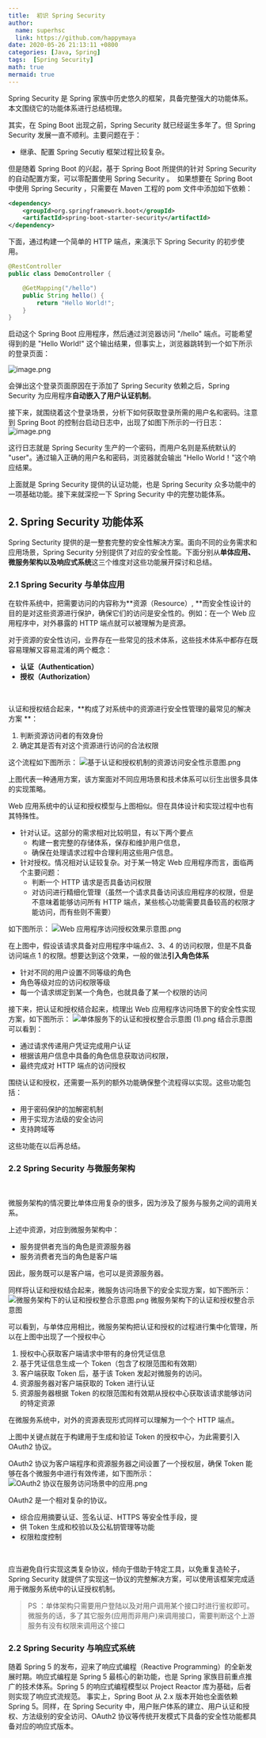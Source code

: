 ```yaml
---
title:  初识 Spring Security 
author:
  name: superhsc
  link: https://github.com/happymaya
date: 2020-05-26 21:13:11 +0800
categories: [Java, Spring]
tags:  [Spring Security]
math: true
mermaid: true
---
```


Spring Security 是 Spring 家族中历史悠久的框架，具备完整强大的功能体系。本文围绕它的功能体系进行总结梳理。

其实，在 Sping Boot 出现之前，Spring Security 就已经诞生多年了。但 Spring Security 发展一直不顺利。主要问题在于：

- 继承、配置 Spring Secutiy 框架过程比较复杂。


但是随着 Spring Boot 的兴起，基于 Spring Boot 所提供的针对 Spring Security 的自动配置方案，可以零配置使用 Spring Security 。
​
如果想要在 Spring Boot 中使用 Spring Security ，只需要在 Maven 工程的 pom 文件中添加如下依赖：
```xml
<dependency>
	<groupId>org.springframework.boot</groupId>
	<artifactId>spring-boot-starter-security</artifactId>
</dependency>
```
下面，通过构建一个简单的 HTTP 端点，来演示下 Spring Security 的初步使用。
```java
@RestController
public class DemoController {

    @GetMapping("/hello")
    public String hello() {
        return "Hello World!";
    }
}

```

启动这个 Spring Boot 应用程序，然后通过浏览器访问 "/hello" 端点。可能希望得到的是 "Hello World!" 这个输出结果，但事实上，浏览器跳转到一个如下所示的登录页面：
​

![image.png](https://cdn.nlark.com/yuque/0/2021/png/12442250/1628949521145-3f8986c8-7d50-4d0d-b6ac-2ef615d60a5f.png#crop=0&crop=0&crop=1&crop=1&height=174&id=PJd5G&margin=%5Bobject%20Object%5D&name=image.png&originHeight=694&originWidth=1663&originalType=binary&ratio=1&rotation=0&showTitle=false&size=64575&status=done&style=none&title=&width=416)


会弹出这个登录页面原因在于添加了 Spring Security 依赖之后，Spring Security 为应用程序**自动嵌入了用户认证机制**。


接下来，就围绕着这个登录场景，分析下如何获取登录所需的用户名和密码。注意到 Spring Boot 的控制台启动日志中，出现了如图下所示的一行日志：
![image.png](https://cdn.nlark.com/yuque/0/2021/png/12442250/1628949382586-2bdd2d9a-2a67-4c55-9287-c2ace375419d.png#crop=0&crop=0&crop=1&crop=1&height=231&id=SL54q&margin=%5Bobject%20Object%5D&name=image.png&originHeight=924&originWidth=2244&originalType=binary&ratio=1&rotation=0&showTitle=false&size=355962&status=done&style=none&title=&width=561)


这行日志就是 Spring Security 生产的一个密码，而用户名则是系统默认的 "user"。通过输入正确的用户名和密码，浏览器就会输出 "Hello World！"这个响应结果。


上面就是 Spring Security 提供的认证功能，也是 Spring Security 众多功能中的一项基础功能。接下来就深挖一下 Spring Security 中的完整功能体系。


## 2. Spring Security 功能体系


Spring Secturity 提供的是一整套完整的安全性解决方案。面向不同的业务需求和应用场景，Spring Security 分别提供了对应的安全性能。下面分别从**单体应用、微服务架构以及响应式系统**这三个维度对这些功能展开探讨和总结。


### 2.1 Spring Security 与单体应用


在软件系统中，把需要访问的内容称为**资源（Resource）, **而安全性设计的目的是对这些资源进行保护，确保它们的访问是安全性的。例如：在一个 Web 应用程序中，对外暴露的 HTTP 端点就可以被理解为是资源。
​

对于资源的安全性访问，业界存在一些常见的技术体系，这些技术体系中都存在既容易理解又容易混淆的两个概念：

- **认证（Authentication）**
- **授权（Authorization）**

​

认证和授权结合起来，**构成了对系统中的资源进行安全性管理的最常见的解决方案 **：

1. 判断资源访问者的有效身份
1. 确定其是否有对这个资源进行访问的合法权限

这个流程如下图所示：
![基于认证和授权机制的资源访问安全性示意图.png](https://cdn.nlark.com/yuque/0/2021/png/12442250/1628950663193-be8c2579-a3ac-49df-891e-1c0e8fcb8911.png#crop=0&crop=0&crop=1&crop=1&height=236&id=Y6MIe&margin=%5Bobject%20Object%5D&name=%E5%9F%BA%E4%BA%8E%E8%AE%A4%E8%AF%81%E5%92%8C%E6%8E%88%E6%9D%83%E6%9C%BA%E5%88%B6%E7%9A%84%E8%B5%84%E6%BA%90%E8%AE%BF%E9%97%AE%E5%AE%89%E5%85%A8%E6%80%A7%E7%A4%BA%E6%84%8F%E5%9B%BE.png&originHeight=942&originWidth=1424&originalType=binary&ratio=1&rotation=0&showTitle=true&size=72188&status=done&style=none&title=%E5%9F%BA%E4%BA%8E%E8%AE%A4%E8%AF%81%E5%92%8C%E6%8E%88%E6%9D%83%E6%9C%BA%E5%88%B6%E7%9A%84%E8%B5%84%E6%BA%90%E8%AE%BF%E9%97%AE%E5%AE%89%E5%85%A8%E6%80%A7%E7%A4%BA%E6%84%8F%E5%9B%BE&width=356 "基于认证和授权机制的资源访问安全性示意图")
​

上图代表一种通用方案，该方案面对不同应用场景和技术体系可以衍生出很多具体的实现策略。
​

Web 应用系统中的认证和授权模型与上图相似。但在具体设计和实现过程中也有其特殊性。
​


- 针对认证。这部分的需求相对比较明显，有以下两个要点
   - 构建一套完整的存储体系，保存和维护用户信息，
   - 确保在处理请求过程中合理利用这些用户信息。
- 针对授权。情况相对认证较复杂。对于某一特定 Web 应用程序而言，面临两个主要问题：
   - 判断一个 HTTP 请求是否具备访问权限
   - 对访问进行精细化管理（虽然一个请求具备访问该应用程序的权限，但是不意味着能够访问所有 HTTP 端点，某些核心功能需要具备较高的权限才能访问，而有些则不需要）

如下图所示：
![Web 应用程序访问授权效果示意图.png](https://cdn.nlark.com/yuque/0/2021/png/12442250/1628951048023-a9c8d51f-466e-4688-bdf7-a83f12289066.png#crop=0&crop=0&crop=1&crop=1&height=323&id=h1snU&margin=%5Bobject%20Object%5D&name=Web%20%E5%BA%94%E7%94%A8%E7%A8%8B%E5%BA%8F%E8%AE%BF%E9%97%AE%E6%8E%88%E6%9D%83%E6%95%88%E6%9E%9C%E7%A4%BA%E6%84%8F%E5%9B%BE.png&originHeight=1292&originWidth=2020&originalType=binary&ratio=1&rotation=0&showTitle=true&size=132449&status=done&style=none&title=Web%20%E5%BA%94%E7%94%A8%E7%A8%8B%E5%BA%8F%E8%AE%BF%E9%97%AE%E6%8E%88%E6%9D%83%E6%95%88%E6%9E%9C%E7%A4%BA%E6%84%8F%E5%9B%BE&width=505 "Web 应用程序访问授权效果示意图")
​

在上图中，假设该请求具备对应用程序中端点2、3、4 的访问权限，但是不具备访问端点 1 的权限。想要达到这个效果，一般的做法**引入角色体系**

- 针对不同的用户设置不同等级的角色
- 角色等级对应的访问权限等级
- 每一个请求绑定到某一个角色，也就具备了某一个权限的访问



接下来，把认证和授权结合起来，梳理出 Web 应用程序访问场景下的安全性实现方案，如下图所示：
![单体服务下的认证和授权整合示意图 (1).png](https://cdn.nlark.com/yuque/0/2021/png/12442250/1628951456284-1310bf7b-80fa-45a4-93ca-437d961d98e7.png#crop=0&crop=0&crop=1&crop=1&height=1069&id=gRzlm&margin=%5Bobject%20Object%5D&name=%E5%8D%95%E4%BD%93%E6%9C%8D%E5%8A%A1%E4%B8%8B%E7%9A%84%E8%AE%A4%E8%AF%81%E5%92%8C%E6%8E%88%E6%9D%83%E6%95%B4%E5%90%88%E7%A4%BA%E6%84%8F%E5%9B%BE%20%281%29.png&originHeight=1069&originWidth=1908&originalType=binary&ratio=1&rotation=0&showTitle=true&size=102114&status=done&style=none&title=%E5%8D%95%E4%BD%93%E6%9C%8D%E5%8A%A1%E4%B8%8B%E7%9A%84%E8%AE%A4%E8%AF%81%E5%92%8C%E6%8E%88%E6%9D%83%E6%95%B4%E5%90%88%E7%A4%BA%E6%84%8F%E5%9B%BE&width=1908 "单体服务下的认证和授权整合示意图")
结合示意图可以看到：

- 通过请求传递用户凭证完成用户认证
- 根据该用户信息中具备的角色信息获取访问权限，
- 最终完成对 HTTP 端点的访问授权



围绕认证和授权，还需要一系列的额外功能确保整个流程得以实现。这些功能包括：

- 用于密码保护的加解密机制
- 用于实现方法级的安全访问
- 支持跨域等

这些功能在以后再总结。


### 2.2 Spring Security 与微服务架构
​

微服务架构的情况要比单体应用复杂的很多，因为涉及了服务与服务之间的调用关系。
​

上述中资源，对应到微服务架构中：

- 服务提供者充当的角色是资源服务器
- 服务消费者充当的角色是客户端

因此，服务既可以是客户端，也可以是资源服务器。
​

同样将认证和授权结合起来，微服务访问场景下的安全实现方案，如下图所示：
![微服务架构下的认证和授权整合示意图.png](https://cdn.nlark.com/yuque/0/2021/png/12442250/1628951870879-863ae1ae-97d0-4ad0-adc2-e9d26335e5dd.png#crop=0&crop=0&crop=1&crop=1&height=413&id=TkNwk&margin=%5Bobject%20Object%5D&name=%E5%BE%AE%E6%9C%8D%E5%8A%A1%E6%9E%B6%E6%9E%84%E4%B8%8B%E7%9A%84%E8%AE%A4%E8%AF%81%E5%92%8C%E6%8E%88%E6%9D%83%E6%95%B4%E5%90%88%E7%A4%BA%E6%84%8F%E5%9B%BE.png&originHeight=1651&originWidth=3113&originalType=binary&ratio=1&rotation=0&showTitle=false&size=311056&status=done&style=none&title=&width=778)
微服务架构下的认证和授权整合示意图


可以看到，与单体应用相比，微服务架构把认证和授权的过程进行集中化管理，所以在上图中出现了一个授权中心

1. 授权中心获取客户端请求中带有的身份凭证信息
1. 基于凭证信息生成一个 Token（包含了权限范围和有效期）
1. 客户端获取 Token 后，基于该 Token 发起对微服务的访问。
1. 资源服务器对客户端获取的 Token 进行认证
1. 资源服务器根据 Token 的权限范围和有效期从授权中心获取该请求能够访问的特定资源

在微服务系统中，对外的资源表现形式同样可以理解为一个个 HTTP 端点。
​

上图中关键点就在于构建用于生成和验证 Token 的授权中心，为此需要引入OAuth2 协议。
​

OAuth2 协议为客户端程序和资源服务器之间设置了一个授权层，确保 Token 能够在各个微服务中进行有效传递，如下图所示：
![OAuth2 协议在服务访问场景中的应用.png](https://cdn.nlark.com/yuque/0/2021/png/12442250/1638198782343-6e9b8e40-416b-4501-9551-49ec4fa530e0.png#clientId=u74fba880-e6d1-4&crop=0&crop=0&crop=1&crop=1&from=ui&id=ub744ede9&margin=%5Bobject%20Object%5D&name=OAuth2%20%E5%8D%8F%E8%AE%AE%E5%9C%A8%E6%9C%8D%E5%8A%A1%E8%AE%BF%E9%97%AE%E5%9C%BA%E6%99%AF%E4%B8%AD%E7%9A%84%E5%BA%94%E7%94%A8.png&originHeight=346&originWidth=953&originalType=binary&ratio=1&rotation=0&showTitle=false&size=26759&status=done&style=none&taskId=u3ee8ba0e-808c-4d6a-8920-8589e4b3526&title=)


OAuth2 是一个相对复杂的协议。

- 综合应用摘要认证、签名认证、HTTPS 等安全性手段，提
- 供 Token 生成和校验以及公私钥管理等功能
- 权限粒度控制

​

应当避免自行实现这类复杂协议，倾向于借助于特定工具，以免重复造轮子，Spring Security 就提供了实现这一协议的完整解决方案，可以使用该框架完成适用于微服务系统中的认证授权机制。
​

> PS ：单体架构只需要用户登陆以及对用户调用某个接口时进行鉴权即可。微服务的话，多了其它服务(应用而非用户)来调用接口，需要判断这个上游服务有没有权限来调用这个接口



### 2.2 Spring Security 与响应式系统


随着 Spring 5 的发布，迎来了响应式编程（Reactive Programming）的全新发展时期。响应式编程是 Spring 5 最核心的新功能，也是 Spring 家族目前重点推广的技术体系。Spring 5 的响应式编程模型以 Project Reactor 库为基础，后者则实现了响应式流规范。
事实上，Spring Boot 从 2.x 版本开始也全面依赖 Spring 5。同样，在 Spring Security 中，用户账户体系的建立、用户认证和授权、方法级别的安全访问、OAuth2 协议等传统开发模式下具备的安全性功能都具备对应的响应式版本。














